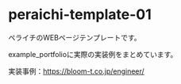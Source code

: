 # peraichi-template-01

ペライチのWEBページテンプレートです。

example_portfolioに実際の実装例をまとめています。

実装事例：https://bloom-t.co.jp/engineer/